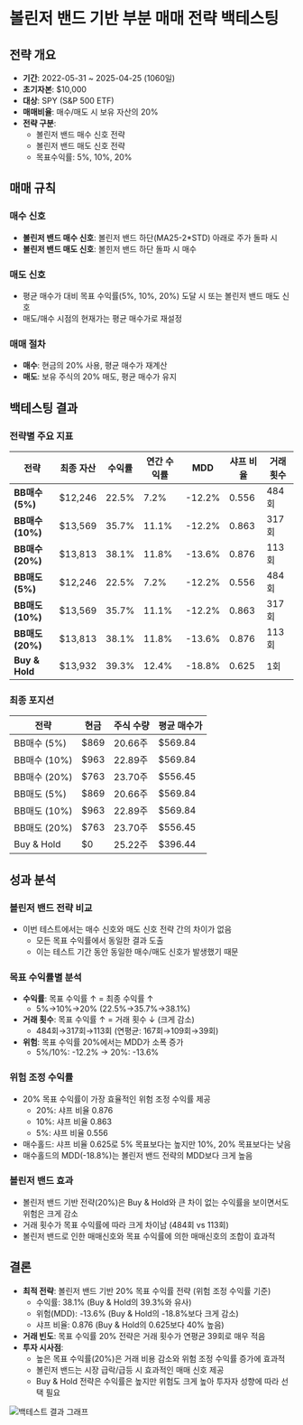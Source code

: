 # 볼린저 밴드 기반 부분 매매 전략 백테스팅

## 전략 개요
- **기간**: 2022-05-31 ~ 2025-04-25 (1060일)
- **초기자본**: $10,000
- **대상**: SPY (S&P 500 ETF)
- **매매비율**: 매수/매도 시 보유 자산의 20% 
- **전략 구분**:
  - 볼린저 밴드 매수 신호 전략
  - 볼린저 밴드 매도 신호 전략
  - 목표수익률: 5%, 10%, 20%

## 매매 규칙

### 매수 신호
- **볼린저 밴드 매수 신호**: 볼린저 밴드 하단(MA25-2*STD) 아래로 주가 돌파 시
- **볼린저 밴드 매도 신호**: 볼힌저 밴드 하단 돌파 시 매수

### 매도 신호
- 평균 매수가 대비 목표 수익률(5%, 10%, 20%) 도달 시 또는 볼린저 밴드 매도 신호
- 매도/매수 시점의 현재가는 평균 매수가로 재설정

### 매매 절차
- **매수**: 현금의 20% 사용, 평균 매수가 재계산
- **매도**: 보유 주식의 20% 매도, 평균 매수가 유지

## 백테스팅 결과

### 전략별 주요 지표

| 전략 | 최종 자산 | 수익률 | 연간 수익률 | MDD | 샤프 비율 | 거래 횟수 |
|-----|---------|-------|-----------|-----|---------|---------|
| **BB매수 (5%)** | $12,246 | 22.5% | 7.2% | -12.2% | 0.556 | 484회 |
| **BB매수 (10%)** | $13,569 | 35.7% | 11.1% | -12.2% | 0.863 | 317회 |
| **BB매수 (20%)** | $13,813 | 38.1% | 11.8% | -13.6% | 0.876 | 113회 |
| **BB매도 (5%)** | $12,246 | 22.5% | 7.2% | -12.2% | 0.556 | 484회 |
| **BB매도 (10%)** | $13,569 | 35.7% | 11.1% | -12.2% | 0.863 | 317회 |
| **BB매도 (20%)** | $13,813 | 38.1% | 11.8% | -13.6% | 0.876 | 113회 |
| **Buy & Hold** | $13,932 | 39.3% | 12.4% | -18.8% | 0.625 | 1회 |

### 최종 포지션

| 전략 | 현금 | 주식 수량 | 평균 매수가 |
|-----|------|---------|------------|
| BB매수 (5%) | $869 | 20.66주 | $569.84 |
| BB매수 (10%) | $963 | 22.89주 | $569.84 |
| BB매수 (20%) | $763 | 23.70주 | $556.45 |
| BB매도 (5%) | $869 | 20.66주 | $569.84 |
| BB매도 (10%) | $963 | 22.89주 | $569.84 |
| BB매도 (20%) | $763 | 23.70주 | $556.45 |
| Buy & Hold | $0 | 25.22주 | $396.44 |

## 성과 분석

### 볼린저 밴드 전략 비교
- 이번 테스트에서는 매수 신호와 매도 신호 전략 간의 차이가 없음
  - 모든 목표 수익률에서 동일한 결과 도출
  - 이는 테스트 기간 동안 동일한 매수/매도 신호가 발생했기 때문

### 목표 수익률별 분석
- **수익률**: 목표 수익률 ↑ = 최종 수익률 ↑
  - 5%→10%→20% (22.5%→35.7%→38.1%)
- **거래 횟수**: 목표 수익률 ↑ = 거래 횟수 ↓ (크게 감소)
  - 484회→317회→113회 (연평균: 167회→109회→39회)
- **위험**: 목표 수익률 20%에서는 MDD가 소폭 증가
  - 5%/10%: -12.2% → 20%: -13.6%

### 위험 조정 수익률
- 20% 목표 수익률이 가장 효율적인 위험 조정 수익률 제공
  - 20%: 샤프 비율 0.876
  - 10%: 샤프 비율 0.863
  - 5%: 샤프 비율 0.556
- 매수홀드: 샤프 비율 0.625로 5% 목표보다는 높지만 10%, 20% 목표보다는 낮음
- 매수홀드의 MDD(-18.8%)는 볼린저 밴드 전략의 MDD보다 크게 높음

### 볼린저 밴드 효과
- 볼린저 밴드 기반 전략(20%)은 Buy & Hold와 큰 차이 없는 수익률을 보이면서도 위험은 크게 감소
- 거래 횟수가 목표 수익률에 따라 크게 차이남 (484회 vs 113회)
- 볼린저 밴드로 인한 매매신호와 목표 수익률에 의한 매매신호의 조합이 효과적

## 결론

- **최적 전략**: 볼린저 밴드 기반 20% 목표 수익률 전략 (위험 조정 수익률 기준)
  - 수익률: 38.1% (Buy & Hold의 39.3%와 유사)
  - 위험(MDD): -13.6% (Buy & Hold의 -18.8%보다 크게 감소)
  - 샤프 비율: 0.876 (Buy & Hold의 0.625보다 40% 높음)
- **거래 빈도**: 목표 수익률 20% 전략은 거래 횟수가 연평균 39회로 매우 적음
- **투자 시사점**: 
  - 높은 목표 수익률(20%)은 거래 비용 감소와 위험 조정 수익률 증가에 효과적
  - 볼린저 밴드는 시장 급락/급등 시 효과적인 매매 신호 제공
  - Buy & Hold 전략은 수익률은 높지만 위험도 크게 높아 투자자 성향에 따라 선택 필요

![백테스트 결과 그래프](backtest_bollinger_bands_multi_target_20250426.png) 